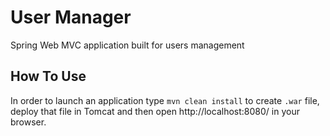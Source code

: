 # User Manager
Spring Web MVC application built for users management

## How To Use
In order to launch an application type `mvn clean install` to create `.war` file, deploy that file in Tomcat and then 
open http://localhost:8080/ in your browser.
